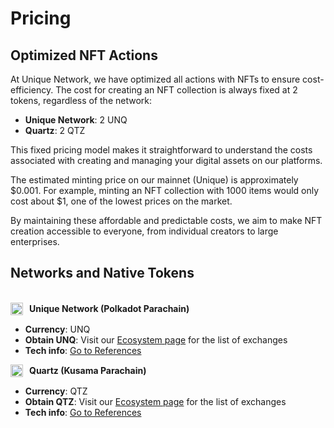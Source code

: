 # Pricing

## Optimized NFT Actions

At Unique Network, we have optimized all actions with NFTs to ensure cost-efficiency. The cost for creating an NFT collection is always fixed at 2 tokens, regardless of the network:

- **Unique Network**: 2 UNQ
- **Quartz**: 2 QTZ

This fixed pricing model makes it straightforward to understand the costs associated with creating and managing your digital assets on our platforms.

The estimated minting price on our mainnet (Unique) is approximately $0.001. For example, minting an NFT collection with 1000 items would only cost about $1, one of the lowest prices on the market.

By maintaining these affordable and predictable costs, we aim to make NFT creation accessible to everyone, from individual creators to large enterprises.

## Networks and Native Tokens

<br>

<div style="display: flex; align-items: center; margin-bottom: 10px;">
  <img src="https://ipfs.unique.network/ipfs/QmbJ7CGZ2GxWMp7s6jy71UGzRsMe4w3KANKXDAExYWdaFR" alt="Unique Network Logo" width="20" height="20" style="margin-right: 10px;">
  <strong>Unique Network (Polkadot Parachain)</strong>
</div>

- **Currency**: UNQ
- **Obtain UNQ**: Visit our [Ecosystem page](https://unique.network/ecosystem/#dex) for the list of exchanges
- **Tech info**: [Go to References](https://docs.unique.network/reference/#unique-polkadot-parachain)

<div style="display: flex; align-items: center; margin-bottom: 10px;">
  <img src="https://ipfs.unique.network/ipfs/QmaGPdccULQEFcCGxzstnmE8THfac2kSiGwvWRAiaRq4dp" alt="Quartz logo" width="20" height="20" style="margin-right: 10px;">
  <strong>Quartz (Kusama Parachain)</strong>
</div>

- **Currency**: QTZ
- **Obtain QTZ**: Visit our [Ecosystem page](https://unique.network/ecosystem/#dex) for the list of exchanges
- **Tech info**: [Go to References](https://docs.unique.network/reference/#unique-polkadot-parachain)
